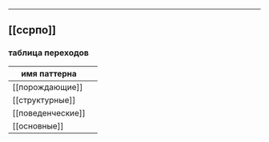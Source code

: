 
---
[[ссрпо]]
---
### таблица переходов
| имя паттерна      | |
| ----------------- | ---|
| [[порождающие]]   | |
| [[структурные]]   || 
| [[поведенческие]] | |
| [[основные]]                  || 

